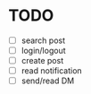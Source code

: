 # TODO

-   [ ] search post
-   [ ] login/logout
-   [ ] create post
-   [ ] read notification
-   [ ] send/read DM
